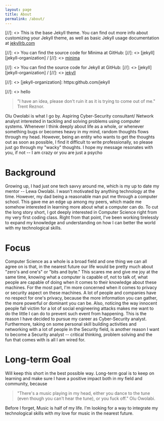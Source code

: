 ```yaml
---
layout: page
title: About
permalink: /about/
---
```


[//]: <> This is the base Jekyll theme. You can find out more info about customizing your Jekyll theme, as well as basic Jekyll usage documentation at [jekyllrb.com](https:jekyllrb.com/)

[//]: <> You can find the source code for Minima at GitHub:
[//]: <> [jekyll][jekyll-organization] /
[//]: <> [minima](https:github.com/jekyll/minima)

[//]: <> You can find the source code for Jekyll at GitHub:
[//]: <> [jekyll][jekyll-organization] /
[//]: <> [jekyll](https:github.com/jekyll/jekyll)


[//]: <> [jekyll-organization]: https:github.com/jekyll

[//]: <> hello


> "I have an idea, please don't ruin it as it is trying to come out of me."  Trent Reznor.

Olu Owolabi is what I go by. Aspiring Cyber-Security consultant/ Network analyst interested in tackling and solving problems using computer systems. Whenever I think deeply about life as a whole, or whenever something bugs or becomes heavy in my mind, random thoughts flows through my head. However, being an entity who wants to get the thoughts out as soon as possible, I find it difficult to write professionally, so please just go through my "wacky" thoughts. I hope my message resonates with you, if not -- I am crazy or you are just a psycho

# Background
Growing up, I had just one tech savvy around me, which is my up to date my mentor -- Lewa Owolabi. I wasn't motivated by anything technology at the time. However, my dad being a reasonable man put me through a computer school. This gave me an edge up among my peers, which made me somehow interested in learning more about what a computer can do. To cut the long story short, I got deeply interested in Computer Science right from my very first coding class. Right from that point, I've been working tirelessly to expand my knowledge and understanding on how I can better the world with my technological skills.

# Focus
Computer Science as a whole is a broad field and one thing we can all agree on is that, in the nearest future our life would be pretty much about "zero's and one's" or "bits and byte." This scares me and give me joy at the same time, knowing what a computer is capable of, not to talk of, what people are capable of doing when it comes to their knowledge about these machines. For the most part, I'm more concerned when it comes to privacy or security aspect on these machines. A lot of people and companies have no respect for one's privacy, because the more information you can gather, the more powerful or dominant you can be. Also, noticing the way innocent people fall victim for a lot of social engineering attacks makes me want to do the little I can do to prevent such event from happening. This is the reason I have decided to pursue my career as Cyber-Security analyst. Furthermore, taking on some personal skill building activities and networking with a lot of people in the Security field, is another reason I want to become a Security analyst -- critical thinking, problem solving and the fun that comes with is all I am wired for.

# Long-term Goal
 Will keep this short in the best possible way. Long-term goal is to keep on learning and make sure I have a positive impact both in my field and community, because
 > "There's a music playing in my head, either you dance to the tune (even though you can't hear the tune), or you fuck off." Olu Owolabi.

 Before I forget, Music is half of my life. I'm looking for a way to integrate my technological skills with my love for music in the nearest future.

